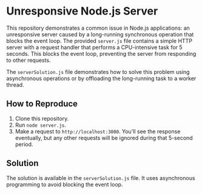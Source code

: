 # Unresponsive Node.js Server

This repository demonstrates a common issue in Node.js applications: an unresponsive server caused by a long-running synchronous operation that blocks the event loop.  The provided `server.js` file contains a simple HTTP server with a request handler that performs a CPU-intensive task for 5 seconds. This blocks the event loop, preventing the server from responding to other requests.

The `serverSolution.js` file demonstrates how to solve this problem using asynchronous operations or by offloading the long-running task to a worker thread. 

## How to Reproduce

1. Clone this repository.
2. Run `node server.js`.
3. Make a request to `http://localhost:3000`. You'll see the response eventually, but any other requests will be ignored during that 5-second period. 

## Solution

The solution is available in the `serverSolution.js` file.  It uses asynchronous programming to avoid blocking the event loop.